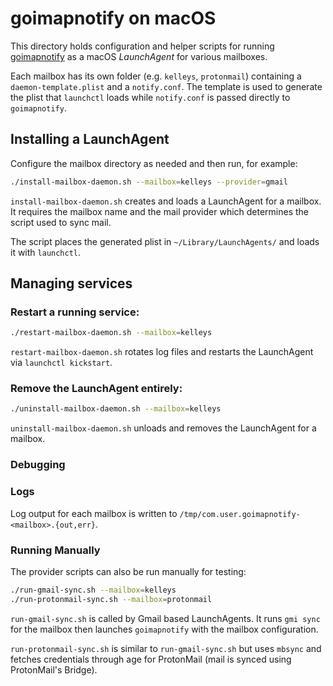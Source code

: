 # goimapnotify on macOS

This directory holds configuration and helper scripts for running
[goimapnotify](https://gitlab.com/shackra/goimapnotify) as a macOS
*LaunchAgent* for various mailboxes.

Each mailbox has its own folder (e.g. `kelleys`,
`protonmail`) containing a `daemon-template.plist` and a
`notify.conf`. The template is used to generate the plist that
`launchctl` loads while `notify.conf` is passed directly to
`goimapnotify`.

## Installing a LaunchAgent

Configure the mailbox directory as needed and then run, for example:

```sh
./install-mailbox-daemon.sh --mailbox=kelleys --provider=gmail
```

`install-mailbox-daemon.sh` creates and loads a LaunchAgent for a
  mailbox. It requires the mailbox name and the mail provider which
determines the script used to sync mail.

The script places the generated plist in
`~/Library/LaunchAgents/` and loads it with `launchctl`.

## Managing services

### Restart a running service:

```sh
./restart-mailbox-daemon.sh --mailbox=kelleys
```

`restart-mailbox-daemon.sh` rotates log files and restarts the
  LaunchAgent via `launchctl kickstart`.

### Remove the LaunchAgent entirely:

```sh
./uninstall-mailbox-daemon.sh --mailbox=kelleys
```

`uninstall-mailbox-daemon.sh` unloads and removes the LaunchAgent for
a mailbox.

### Debugging

### Logs

Log output for each mailbox is written to `/tmp/com.user.goimapnotify-<mailbox>.{out,err}`.

### Running Manually

The provider scripts can also be run manually for testing:

```sh
./run-gmail-sync.sh --mailbox=kelleys
./run-protonmail-sync.sh --mailbox=protonmail
```

`run-gmail-sync.sh` is called by Gmail based LaunchAgents. It runs `gmi
sync` for the mailbox then launches `goimapnotify` with the mailbox
configuration.

`run-protonmail-sync.sh` is similar to `run-gmail-sync.sh` but uses
`mbsync` and fetches credentials through age for ProtonMail (mail 
is synced using ProtonMail's Bridge).


